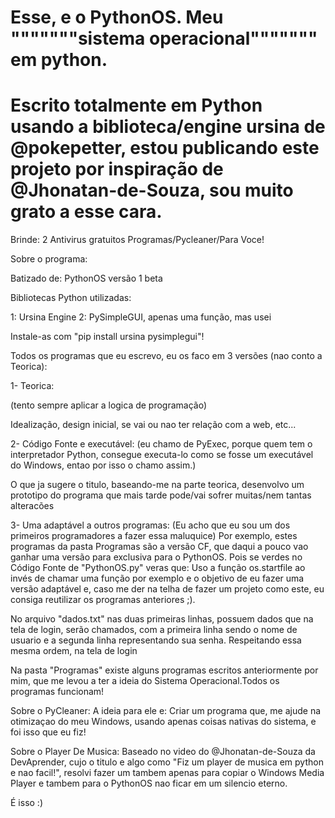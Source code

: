 # Esse, e o PythonOS. Meu """""""sistema operacional""""""" em python.
# Escrito totalmente em Python usando a biblioteca/engine ursina de @pokepetter, estou publicando este projeto por inspiração de @Jhonatan-de-Souza, sou muito grato a esse cara.

Brinde: 2 Antivirus gratuitos Programas/Pycleaner/Para Voce!

Sobre o programa:

Batizado de: PythonOS versão 1 beta

Bibliotecas Python utilizadas:

1: Ursina Engine
2: PySimpleGUI, apenas uma função, mas usei

Instale-as com "pip install ursina pysimplegui"!


Todos os programas que eu escrevo, eu os faco em 3 versões (nao conto a Teorica):

1- Teorica:

   (tento sempre aplicar a logica de programação)

   Idealização, design inicial, se vai ou nao ter relação com a web, etc...


2- Código Fonte e executável:
   (eu chamo de PyExec, porque quem tem o interpretador Python, consegue
   executa-lo como se fosse um executável do Windows, entao por isso o
   chamo assim.)

   O que ja sugere o titulo, baseando-me na parte teorica, desenvolvo um prototipo do programa
   que mais tarde pode/vai sofrer muitas/nem tantas alteracões


3- Uma adaptável a outros programas:
   (Eu acho que eu sou um dos primeiros programadores a fazer essa maluquice)
   Por exemplo, estes programas da pasta Programas são a versão CF, que daqui a pouco
   vao ganhar uma versão para exclusiva para o PythonOS.
   Pois se verdes no Código Fonte de "PythonOS.py" veras que:
      Uso a função os.startfile ao invés de chamar uma função por exemplo
      e o objetivo de eu fazer uma versão adaptável e, caso me der na telha de fazer um projeto como este, eu consiga reutilizar os programas anteriores ;).

No arquivo "dados.txt" nas duas primeiras linhas, possuem dados que na tela de login, serão chamados, com a primeira linha sendo o nome de usuario e a segunda linha representando sua senha. Respeitando essa mesma ordem, na tela de login

Na pasta "Programas" existe alguns programas escritos anteriormente por mim, que me levou a ter a ideia do Sistema Operacional.Todos os programas funcionam!

Sobre o PyCleaner:
   A ideia para ele e: Criar um programa que, me ajude na otimizaçao do meu Windows, usando apenas coisas nativas do sistema, e foi isso que eu fiz!

Sobre o Player De Musica:
   Baseado no video do @Jhonatan-de-Souza da DevAprender, cujo o titulo e algo como "Fiz um player de musica em python e nao facil!", resolvi fazer um tambem apenas para copiar o Windows Media Player e tambem para o PythonOS nao ficar em um silencio eterno.

É isso :)
